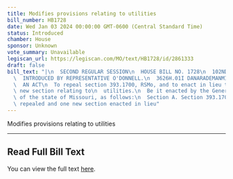 ```yaml
---
title: Modifies provisions relating to utilities
bill_number: HB1728
date: Wed Jan 03 2024 00:00:00 GMT-0600 (Central Standard Time)
status: Introduced
chamber: House
sponsor: Unknown
vote_summary: Unavailable
legiscan_url: https://legiscan.com/MO/text/HB1728/id/2861333
draft: false
bill_text: "|\n  SECOND REGULAR SESSION\n  HOUSE BILL NO. 1728\n  102ND GENERAL ASSEMBLY\n\
  \  INTRODUCED BY REPRESENTATIVE O'DONNELL.\n  3626H.01I DANARADEMANMILLER,ChiefClerk\n\
  \  AN ACT\n  To repeal section 393.1700, RSMo, and to enact in lieu thereof one\
  \ new section relating to\n  utilities.\n  Be it enacted by the General Assembly\
  \ of the state of Missouri, as follows:\n  Section A. Section 393.1700, RSMo, is\
  \ repealed and one new section enacted in lieu"
---
```

Modifies provisions relating to utilities

---

## Read Full Bill Text

You can view the full text [here](https://legiscan.com/MO/text/HB1728/id/2861333).
